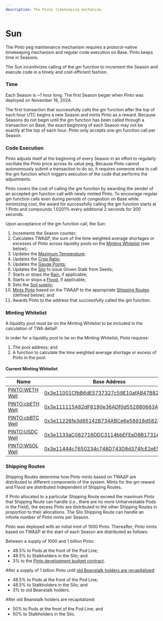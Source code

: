 ```yaml
---
description: The Pinto timekeeping mechanism.
---
```


# Sun

The Pinto peg maintenance mechanism requires a protocol-native timekeeping mechanism and regular code execution on Base. Pinto keeps time in Seasons.&#x20;

The Sun incentivizes calling of the gm function to increment the Season and execute code in a timely and cost-efficient fashion.

### Time

Each Season is \~1 hour long. The first Season began when Pinto was deployed on November 19, 2024.&#x20;

The first transaction that successfully calls the gm function after the top of each hour UTC begins a new Season and mints Pinto as a reward. Because Seasons do not begin until the gm function has been called through a transaction on Base, the exact beginning of each Season may not be exactly at the top of each hour. Pinto only accepts one gm function call per Season.

### Code Execution

Pinto adjusts itself at the beginning of every Season in an effort to regularly oscillate the Pinto price across its value peg, Because Pinto cannot autonomously submit a transaction to do so, it requires someone else to call the gm function which triggers execution of the code that performs the adjustments.

Pinto covers the cost of calling the gm function by awarding the sender of an accepted gm function call with newly minted Pinto. To encourage regular gm function calls even during periods of congestion on Base while minimizing cost, the award for successfully calling the gm function starts at 1 Pinto and compounds 1.0201% every additional 2 seconds for 300 seconds.

Upon acceptance of the gm function call, the Sun:

1. Increments the Season counter;
2. Calculates TWA∆P, the sum of the time weighted average shortages or excesses of Pinto across liquidity pools on the [Minting Whitelist](sun.md#minting-whitelist) (see below);
3. Updates the [Maximum Temperature](../peg-maintenance/temperature.md);
4. Updates the [Crop Ratio](../peg-maintenance/crop-ratio.md);
5. Updates the [Gauge Points](../advanced/gauge-system.md#gauge-points);
6. Updates the [Silo](silo.md) to issue Grown Stalk from Seeds;
7. Starts or stops the [Rain](../peg-maintenance/flood.md), if applicable;
8. Starts or stops a [Flood](../peg-maintenance/flood.md), if applicable;
9. Sets the [Soil supply](../peg-maintenance/overview.md#soil-supply);
10. [Mints Pinto](../peg-maintenance/overview.md#bean-supply) based on the TWA∆P to the appropriate [Shipping Routes](sun.md#shipments) (defined below); and
11. Awards Pinto to the address that successfully called the gm function.

### Minting Whitelist <a href="#minting-whitelist" id="minting-whitelist"></a>

A liquidity pool must be on the Minting Whitelist to be included in the calculation of TWA deltaP.&#x20;

In order for a liquidity pool to be on the Minting Whitelist, Pinto requires:

1. The pool address; and
2. A function to calculate the time weighted average shortage or excess of Pinto in the pool.

#### **Current Minting Whitelist**

<table><thead><tr><th width="269">Name</th><th>Base Address</th></tr></thead><tbody><tr><td><a href="https://pinto.exchange/#/wells/8453/0x3e11001cfbb6de5737327c59e10afab47b82b5d3">PINTO:WETH Well</a></td><td><a href="https://basescan.org/address/0x3e11001CfbB6dE5737327c59E10afAB47B82B5d3">0x3e11001CfbB6dE5737327c59E10afAB47B82B5d3</a></td></tr><tr><td><a href="https://pinto.exchange/#/wells/8453/0x3e111115a82df6190e36adf0d552880663a4dbf1">PINTO:cbETH Well</a></td><td><a href="https://basescan.org/address/0x3e111115A82dF6190e36ADf0d552880663A4dBF1">0x3e111115A82dF6190e36ADf0d552880663A4dBF1</a></td></tr><tr><td><a href="https://pinto.exchange/#/wells/8453/0x3e11226fe3d85142b734abce6e58918d5828d1b4">PINTO:cbBTC Well</a></td><td><a href="https://basescan.org/address/0x3e11226fe3d85142B734ABCe6e58918d5828d1b4">0x3e11226fe3d85142B734ABCe6e58918d5828d1b4</a></td></tr><tr><td><a href="https://pinto.exchange/#/wells/8453/0x3e1133ac082716ddc3114bbefeed8b1731ea9cb1">PINTO:USDC Well</a></td><td><a href="https://basescan.org/address/0x3e1133aC082716DDC3114bbEFEeD8B1731eA9cb1">0x3e1133aC082716DDC3114bbEFEeD8B1731eA9cb1</a></td></tr><tr><td><a href="https://pinto.exchange/#/wells/8453/0x3e11444c7650234c748d743d8d374fce2ee5e6c9">PINTO:WSOL Well</a></td><td><a href="https://basescan.org/address/0x3e11444c7650234c748D743D8d374fcE2eE5E6C9">0x3e11444c7650234c748D743D8d374fcE2eE5E6C9</a></td></tr></tbody></table>

### Shipping Routes

Shipping Routes determine how Pinto mints based on TWA∆P are distributed to different components of the system. Mints for the gm reward and Flood are distributed independent of Shipping Routes.

If Pinto allocated to a particular Shipping Route exceed the maximum Pinto that Shipping Route can handle (_i.e._, there are no more Unharvestable Pods in the Field), the excess Pinto are distributed to the other Shipping Routes in proportion to their allocations. The Silo Shipping Route can handle an infinite number of Pinto mints per Season.

Pinto was deployed with an initial mint of 1000 Pinto. Thereafter, Pinto mints based on TWA∆P at the start of each Season are distributed as follows:

Between a supply of 1000 and 1 billion Pinto:

* 48.5% to Pods at the front of the Pod Line;
* 48.5% to Stalkholders in the Silo; and
* 3% to the [Pinto development budget contract](../resources/contracts.md#misc).

After a supply of 1 billion Pinto until [old Beanstalk holders are recapitalized](../appendix/old-beanstalk-holders.md):

* 48.5% to Pods at the front of the Pod Line;
* 48.5% to Stalkholders in the Silo; and
* 3% to old Beanstalk holders.

After old Beanstalk holders are recapitalized:

* 50% to Pods at the front of the Pod Line; and
* 50% to Stalkholders in the Silo.

